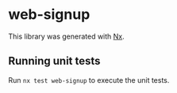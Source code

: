 # web-signup

This library was generated with [Nx](https://nx.dev).

## Running unit tests

Run `nx test web-signup` to execute the unit tests.
